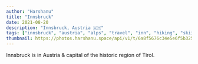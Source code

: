 ```yaml
---
author: "Harshanu"
title: "Innsbruck"
date: 2021-08-20
description: "Innsbruck, Austria 🇦🇹"
tags: ["innsbruck", "austria", "alps", "travel", "inn", "hiking", "skiing"]
thumbnail: https://photos.harshanu.space/api/v1/t/6a8f5676c34e5e6f5b325bc2e54540ecbfb56371/081gaa0s/fit_2048
---
```


Innsbruck is in Austria & capital of the historic region of Tirol.
